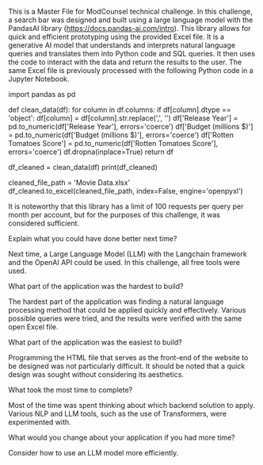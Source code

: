 This is a Master File for ModCounsel technical challenge. In this challenge, a search bar was designed and built using a large language model with the PandasAI library (https://docs.pandas-ai.com/intro). This library allows for quick and efficient prototyping using the provided Excel file. It is a generative AI model that understands and interprets natural language queries and translates them into Python code and SQL queries. It then uses the code to interact with the data and return the results to the user. The same Excel file is previously processed with the following Python code in a Jupyter Notebook.

import pandas as pd

def clean_data(df):
	for column in df.columns:
		if df[column].dtype == 'object':
		df[column] = df[column].str.replace(',', '')
		df['Release Year'] = pd.to_numeric(df['Release Year'], 				errors='coerce')
		df['Budget (millions $)'] = pd.to_numeric(df['Budget (millions 		$)'], errors='coerce')
		df['Rotten Tomatoes Score'] = pd.to_numeric(df['Rotten Tomatoes 		Score'], errors='coerce')
		df.dropna(inplace=True)
	return df

df_cleaned = clean_data(df)
print(df_cleaned)

cleaned_file_path = 'Movie Data.xlsx'
df_cleaned.to_excel(cleaned_file_path, index=False, engine='openpyxl')


It is noteworthy that this library has a limit of 100 requests per query per month per account, but for the purposes of this challenge, it was considered sufficient.

Explain what you could have done better next time?

Next time, a Large Language Model (LLM) with the Langchain framework and the OpenAI API could be used. In this challenge, all free tools were used.

What part of the application was the hardest to build?

The hardest part of the application was finding a natural language processing method that could be applied quickly and effectively. Various possible queries were tried, and the results were verified with the same open Excel file.

What part of the application was the easiest to build?

Programming the HTML file that serves as the front-end of the website to be designed was not particularly difficult. It should be noted that a quick design was sought without considering its aesthetics.

What took the most time to complete?

Most of the time was spent thinking about which backend solution to apply. Various NLP and LLM tools, such as the use of Transformers, were experimented with.

What would you change about your application if you had more time?

Consider how to use an LLM model more efficiently.

